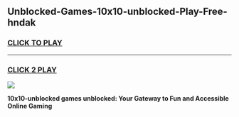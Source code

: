 
## Unblocked-Games-10x10-unblocked-Play-Free-hndak
<h3>
<a href="https://premium76.site?title=10x10-unblocked&ref=20M">CLICK TO PLAY</a></h3>
<hr>

<h3>
<a href="https://premium76.site?title=10x10-unblocked&ref=20M">CLICK 2 PLAY</a>
  
</h3>

<a href="https://premium76.site?title=10x10-unblocked&ref=19M"><img src="https://clearcache.store/games.png"></a>


**10x10-unblocked games unblocked: Your Gateway to Fun and Accessible Online Gaming**
